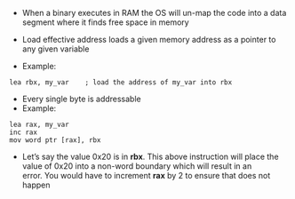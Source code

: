 - When a binary executes in RAM the OS will un-map the code into a data segment where it finds free space in memory
- Load effective address loads a given memory address as a pointer to any given variable

- Example:
```assembly
lea rbx, my_var    ; load the address of my_var into rbx
```

- Every single byte is addressable
- Example:
```assembly
lea rax, my_var
inc rax
mov word ptr [rax], rbx
```
- Let’s say the value 0x20 is in **rbx**. This above instruction will place the value of 0x20 into a non-word boundary which will result in an error. You would have to increment **rax** by 2 to ensure that does not happen